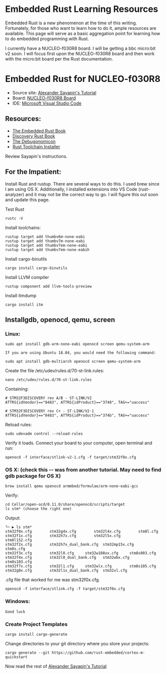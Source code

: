 # Embedded Rust Learning Resources

Embedded Rust is a new phenomenon at the time of this writing.  Fortunately, for those who want to learn how to do it, 
ample resources are available.  This page will serve as a basic aggregation point for learning how to do embedded programming with Rust.

I currently have a NUCLEO-f030R8 board.  I will be getting a bbc micro:bit v2 soon.  I will focus first upon the NUCLEO-f030R8 board and then work with the micro:bit board per the Rust documentation.

# Embedded Rust for NUCLEO-f030R8

* Source site:  [Alexander Sayapin's Tutorial](https://alstutor.work/nucleo-f030r8-embedded-rust-quick-start-tutorial-part-1.html)
* Board:  [NUCLEO-f030R8 Board](https://www.st.com/en/evaluation-tools/nucleo-f030r8.html)
* IDE:  [Microsoft Visual Studio Code](https://code.visualstudio.com/)

## Resources:

* [The Embedded Rust Book](https://docs.rust-embedded.org/book/intro/index.html)
* [Discovery Rust Book](https://docs.rust-embedded.org/discovery/)
* [The Debugonomicon](https://github.com/rust-embedded/debugonomicon)
* [Rust Toolchain Installer](https://rustup.rs/)

Review Sayapin's instructions.  

## For the Impatient:

Install Rust and rustup.  There are several ways to do this.  I used brew since I am using OS X.  Additionally, I installed extensions into VS Code (rust-analyzer) and it may not be the correct way to go.  I will figure this out soon and update this page.



Test Rust
```
rustc -V
```
Install toolchains:
```
rustup target add thumbv6m-none-eabi
rustup target add thumbv7m-none-eabi
rustup target add thumbv7em-none-eabi
rustup target add thumbv7em-none-eabih
```

Install cargo-binutils
```
cargo install cargo-binutils
```

Install LLVM compiler
```
rustup component add llvm-tools-preview
```

Install itmdump
```
cargo install itm
```

## Installgdb, openocd, qemu, screen
### Linux:
```
sudo apt install gdb-arm-none-eabi openocd screen qemu-system-arm

If you are using Ubuntu 18.04, you would need the following command:

sudo apt install gdb-multiarch openocd screen qemu-system-arm
```

Create the file /etc/udev/rules.d/70-st-link.rules:
```
nano /etc/udev/rules.d/70-st-link.rules
```
Containing:
```
# STM32F3DISCOVERY rev A/B - ST-LINK/V2
ATTRS{idVendor}=="0483", ATTRS{idProduct}=="3748", TAG+="uaccess"

# STM32F3DISCOVERY rev C+ - ST-LINK/V2-1
ATTRS{idVendor}=="0483", ATTRS{idProduct}=="374b", TAG+="uaccess"
```

Reload rules:
```
sudo udevadm control --reload-rules
```

Verify it loads.  Connect your board to your computer, open terminal and run:
```
openocd -f interface/stlink-v2-1.cfg -f target/stm32f0x.cfg
```


### OS X: (check this -- was from another tutorial.  May need to find gdb package for OS X)
```
brew install qemu openocd armmbed/formulae/arm-none-eabi-gcc
```

Verify:
```
cd Cellar/open-ocd/0.11.0/share/openocd/scripts/target
ls stm* (choose the right one)
```
Output:

```$ /usr/local/Cellar/open-ocd/0.11.0/share/openocd/scripts/target
└─ ▶ ls stm*
stm32f0x.cfg		stm32g4x.cfg		stm32l4x.cfg		stm8l.cfg
stm32f1x.cfg		stm32h7x.cfg		stm32l5x.cfg		stm8l152.cfg
stm32f2x.cfg		stm32h7x_dual_bank.cfg	stm32mp15x.cfg		stm8s.cfg
stm32f3x.cfg		stm32l0.cfg		stm32w108xx.cfg		stm8s003.cfg
stm32f4x.cfg		stm32l0_dual_bank.cfg	stm32wbx.cfg		stm8s103.cfg
stm32f7x.cfg		stm32l1.cfg		stm32wlx.cfg		stm8s105.cfg
stm32g0x.cfg		stm32l1x_dual_bank.cfg	stm32xl.cfg
```
.cfg file that worked for me was stm32f0x.cfg.

```
openocd -f interface/stlink.cfg -f target/stm32f0x.cfg
```

### Windows:
```
Good luck
```

### Create Project Templates

```
cargo install cargo-generate
```

Change directories to your git directory where you store your projects:
```
cargo generate --git https://github.com/rust-embedded/cortex-m-quickstart
```

Now read the rest of [Alexander Sayapin's Tutorial](https://alstutor.work/nucleo-f030r8-embedded-rust-quick-start-tutorial-part-1.html)
